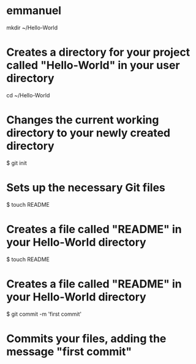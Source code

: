 emmanuel
========
mkdir ~/Hello-World
# Creates a directory for your project called "Hello-World" in your user directory

cd ~/Hello-World
# Changes the current working directory to your newly created directory

$ git init
# Sets up the necessary Git files

$ touch README
# Creates a file called "README" in your Hello-World directory

$ touch README
# Creates a file called "README" in your Hello-World directory

$ git commit -m 'first commit'
# Commits your files, adding the message "first commit"

